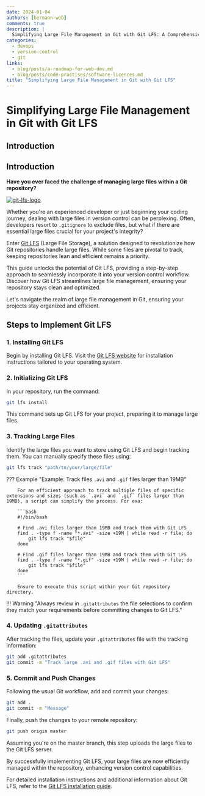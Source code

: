 ```yaml
---
date: 2024-01-04
authors: [hermann-web]
comments: true
description: |
  Simplifying Large File Management in Git with Git LFS: A Comprehensive Guide for Developers.
categories:
  - devops
  - version-control
  - git
links:
  - blog/posts/a-roadmap-for-web-dev.md
  - blog/posts/code-practises/software-licences.md
title: "Simplifying Large File Management in Git with Git LFS"
---
```


# Simplifying Large File Management in Git with Git LFS

## Introduction

## Introduction

__Have you ever faced the challenge of managing large files within a Git repository?__

<div class="float-img-container float-img-right">
  <a title="Credit: git-lfs.com" href="https://git-lfs.com/"><img alt="git-lfs-logo" src="https://git-lfs.com/images/graphic.gif"></a>
</div>

Whether you're an experienced developer or just beginning your coding journey, dealing with large files in version control can be perplexing. Often, developers resort to `.gitignore` to exclude files, but what if there are essential large files crucial for your project's integrity?

Enter [Git LFS](https://git-lfs.com) (Large File Storage), a solution designed to revolutionize how Git repositories handle large files. While some files are pivotal to track, keeping repositories lean and efficient remains a priority.

<!-- more -->

This guide unlocks the potential of Git LFS, providing a step-by-step approach to seamlessly incorporate it into your version control workflow. Discover how Git LFS streamlines large file management, ensuring your repository stays clean and optimized.

Let's navigate the realm of large file management in Git, ensuring your projects stay organized and efficient.

## Steps to Implement Git LFS

### 1. Installing Git LFS

Begin by installing Git LFS. Visit the [Git LFS website](https://github.com/git-lfs/git-lfs/wiki/Installation) for installation instructions tailored to your operating system.

### 2. Initializing Git LFS

In your repository, run the command:

```bash
git lfs install
```

This command sets up Git LFS for your project, preparing it to manage large files.

### 3. Tracking Large Files

Identify the large files you want to store using Git LFS and begin tracking them. You can manually specify these files using:

```bash
git lfs track "path/to/your/large/file"
```

??? Example "Example: Track files `.avi` and `.gif` files larger than 19MB"

        For an efficient approach to track multiple files of specific extensions and sizes (such as `.avi` and `.gif` files larger than 19MB), a script can simplify the process. For exa:

        ```bash
        #!/bin/bash

        # Find .avi files larger than 19MB and track them with Git LFS
        find . -type f -name "*.avi" -size +19M | while read -r file; do
            git lfs track "$file"
        done

        # Find .gif files larger than 19MB and track them with Git LFS
        find . -type f -name "*.gif" -size +19M | while read -r file; do
            git lfs track "$file"
        done
        ```

        Ensure to execute this script within your Git repository directory. 
        

!!! Warning "Always review in `.gitattributes` the file selections to confirm they match your requirements before committing changes to Git LFS."


### 4. Updating `.gitattributes`

After tracking the files, update your `.gitattributes` file with the tracking information:

```bash
git add .gitattributes
git commit -m "Track large .avi and .gif files with Git LFS"
```

### 5. Commit and Push Changes

Following the usual Git workflow, add and commit your changes:

```bash
git add .
git commit -m "Message"
```

Finally, push the changes to your remote repository:

```bash
git push origin master
```

Assuming you're on the master branch, this step uploads the large files to the Git LFS server.

By successfully implementing Git LFS, your large files are now efficiently managed within the repository, enhancing version control capabilities.

For detailed installation instructions and additional information about Git LFS, refer to the [Git LFS installation guide](https://github.com/git-lfs/git-lfs/wiki/Installation).

